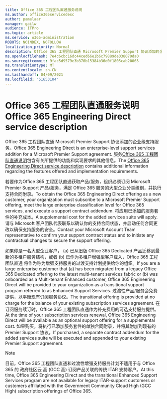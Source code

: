 ```yaml
---
title: Office 365 工程团队直通服务说明
ms.author: office365servicedesc
author: pamelaar
manager: gailw
audience: ITPro
ms.topic: article
ms.service: o365-administration
ROBOTS: NOINDEX, NOFOLLOW
localization_priority: Normal
description: Office 365 工程团队直通 Microsoft Premier Support 协议添加的企业级支持服务。 服务Office 365 工程团队直通说明包含有关所提供的功能和实现要求的其他信息。
ms.openlocfilehash: 7e4c6cbc16dc44ced66e1b6c79889de038079da0
ms.sourcegitcommit: 9fac5d9579e3b370b15384b36d0f1805cab20065
ms.translationtype: MT
ms.contentlocale: zh-CN
ms.lasthandoff: 04/09/2021
ms.locfileid: "51653104"
---
```

# <a name="office-365-engineering-direct-service-description"></a><span data-ttu-id="e737e-104">Office 365 工程团队直通服务说明</span><span class="sxs-lookup"><span data-stu-id="e737e-104">Office 365 Engineering Direct service description</span></span>

<span data-ttu-id="e737e-105">Office 365 工程团队直通 Microsoft Premier Support 协议添加的企业级支持服务。</span><span class="sxs-lookup"><span data-stu-id="e737e-105">Office 365 Engineering Direct is an enterprise-level support services addition for a Microsoft Premier Support agreement.</span></span> <span data-ttu-id="e737e-106">服务[Office 365 工程团队直通说明](https://github.com/MicrosoftDocs/OfficeDocs-O365ServiceDescriptions/blob/master/Office%20365%20Engineering%20Direct%20-%20Svc%20Desc%20(25mar2019).pdf)包含有关所提供的功能和实现要求的其他信息。</span><span class="sxs-lookup"><span data-stu-id="e737e-106">The [Office 365 Engineering Direct service description](https://github.com/MicrosoftDocs/OfficeDocs-O365ServiceDescriptions/blob/master/Office%20365%20Engineering%20Direct%20-%20Svc%20Desc%20(25mar2019).pdf) contains additional information regarding the features offered and implementation requirements.</span></span>

<span data-ttu-id="e737e-107">若要作为Office 365 工程团队直通获取产品/服务，组织必须订阅 Microsoft Premier Support 产品/服务，满足 Office 365 服务的大型企业分类级别，并执行支持合同附录。</span><span class="sxs-lookup"><span data-stu-id="e737e-107">To obtain the Office 365 Engineering Direct offering as a new customer, your organization must subscribe to a Microsoft Premier Support offering, meet the large enterprise classification level for Office 365 services, and execute a support contract addendum.</span></span> <span data-ttu-id="e737e-108">将应用已添加的服务套件的补充成本。</span><span class="sxs-lookup"><span data-stu-id="e737e-108">A supplemental cost for the added services suite will apply.</span></span> <span data-ttu-id="e737e-109">请与 Microsoft 客户团队代表联系以确认你的支持合同状态，并启动任何合同更改以确保支持服务的安全。</span><span class="sxs-lookup"><span data-stu-id="e737e-109">Contact your Microsoft Account Team representative to confirm your support contract status and to initiate any contractual changes to secure the support offering.</span></span> 

<span data-ttu-id="e737e-110">如果你是一名大型企业客户， (a) 已从旧版 Office 365 Dedicated 产品迁移到最新的多租户服务结构，或者 (b) 已作为多租户增强型客户载入，Office 365 工程团队直通 将作为称为增强支持服务的过渡支持计划提供给你的组织。</span><span class="sxs-lookup"><span data-stu-id="e737e-110">If you are a large enterprise customer that (a) has been migrated from a legacy Office 365 Dedicated offering to the latest multi-tenant services fabric or (b) was onboarded as a Multi-tenant Enhanced customer, Office 365 Engineering Direct will be provided to your organization as a transitional support program referred to as Enhanced Support Services.</span></span> <span data-ttu-id="e737e-111">过渡性产品/服务会免费提供，以平衡现有订阅服务协议。</span><span class="sxs-lookup"><span data-stu-id="e737e-111">The transitional offering is provided at no charge for the balance of your existing subscription services agreement.</span></span> <span data-ttu-id="e737e-112">在订阅服务续订时，Office 365 工程团队直通作为补充费用的可选支持服务提供。</span><span class="sxs-lookup"><span data-stu-id="e737e-112">At the time of your subscription services renewal, Office 365 Engineering Direct will be available as an optional support offering for a supplemental cost.</span></span> <span data-ttu-id="e737e-113">如果购买，将执行已添加服务套件的单独合同附录，并将其附加到现有的 Premier Support 协议。</span><span class="sxs-lookup"><span data-stu-id="e737e-113">If purchased, a separate contract addendum for the added services suite will be executed and appended to your existing Premier Support agreement.</span></span>

> [!NOTE]
> <span data-ttu-id="e737e-114">目前，Office 365 工程团队直通和过渡性增强支持服务计划不适用于与 Office 365 的 政府社区云 高 (GCC 高) 订阅产品关联的传统 ITAR 支持客户。</span><span class="sxs-lookup"><span data-stu-id="e737e-114">At this time, Office 365 Engineering Direct and the transitional Enhanced Support Services program are not available for legacy ITAR-support customers or customers affiliated with the Government Community Cloud High (GCC High) subscription offerings of Office 365.</span></span>
